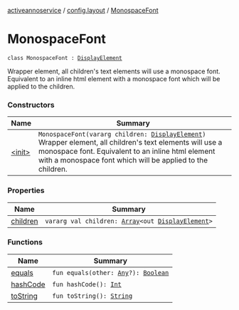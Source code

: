 [activeannoservice](../../index.md) / [config.layout](../index.md) / [MonospaceFont](./index.md)

# MonospaceFont

`class MonospaceFont : `[`DisplayElement`](../-display-element.md)

Wrapper element, all children's text elements will use a monospace font. Equivalent to an inline html element with a monospace font
which will be applied to the children.

### Constructors

| Name | Summary |
|---|---|
| [&lt;init&gt;](-init-.md) | `MonospaceFont(vararg children: `[`DisplayElement`](../-display-element.md)`)`<br>Wrapper element, all children's text elements will use a monospace font. Equivalent to an inline html element with a monospace font which will be applied to the children. |

### Properties

| Name | Summary |
|---|---|
| [children](children.md) | `vararg val children: `[`Array`](https://kotlinlang.org/api/latest/jvm/stdlib/kotlin/-array/index.html)`<out `[`DisplayElement`](../-display-element.md)`>` |

### Functions

| Name | Summary |
|---|---|
| [equals](equals.md) | `fun equals(other: `[`Any`](https://kotlinlang.org/api/latest/jvm/stdlib/kotlin/-any/index.html)`?): `[`Boolean`](https://kotlinlang.org/api/latest/jvm/stdlib/kotlin/-boolean/index.html) |
| [hashCode](hash-code.md) | `fun hashCode(): `[`Int`](https://kotlinlang.org/api/latest/jvm/stdlib/kotlin/-int/index.html) |
| [toString](to-string.md) | `fun toString(): `[`String`](https://kotlinlang.org/api/latest/jvm/stdlib/kotlin/-string/index.html) |
